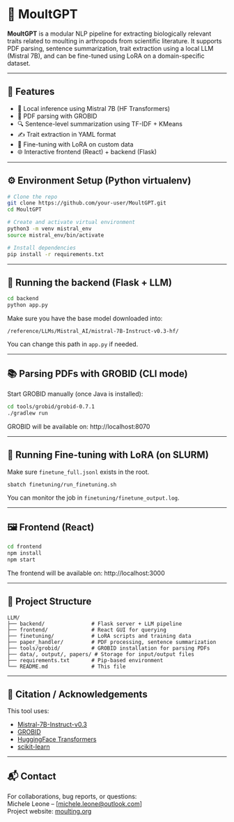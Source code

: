 # 🐛 MoultGPT

**MoultGPT** is a modular NLP pipeline for extracting biologically relevant traits related to moulting in arthropods from scientific literature. It supports PDF parsing, sentence summarization, trait extraction using a local LLM (Mistral 7B), and can be fine-tuned using LoRA on a domain-specific dataset.

---

## 🚀 Features

- 🧠 Local inference using Mistral 7B (HF Transformers)
- 📄 PDF parsing with GROBID
- 🔍 Sentence-level summarization using TF-IDF + KMeans
- ✍️ Trait extraction in YAML format
- 🧪 Fine-tuning with LoRA on custom data
- 🌐 Interactive frontend (React) + backend (Flask)

---

## ⚙️ Environment Setup (Python virtualenv)

```bash
# Clone the repo
git clone https://github.com/your-user/MoultGPT.git
cd MoultGPT

# Create and activate virtual environment
python3 -m venv mistral_env
source mistral_env/bin/activate

# Install dependencies
pip install -r requirements.txt
```

---

## 🧠 Running the backend (Flask + LLM)

```bash
cd backend
python app.py
```

Make sure you have the base model downloaded into:

```
/reference/LLMs/Mistral_AI/mistral-7B-Instruct-v0.3-hf/
```

You can change this path in `app.py` if needed.

---

## 📚 Parsing PDFs with GROBID (CLI mode)

Start GROBID manually (once Java is installed):

```bash
cd tools/grobid/grobid-0.7.1
./gradlew run
```

GROBID will be available on: http://localhost:8070

---

## 🔁 Running Fine-tuning with LoRA (on SLURM)

Make sure `finetune_full.jsonl` exists in the root.

```bash
sbatch finetuning/run_finetuning.sh
```

You can monitor the job in `finetuning/finetune_output.log`.

---

## 🖼️ Frontend (React)

```bash
cd frontend
npm install
npm start
```

The frontend will be available on: http://localhost:3000

---

## 📁 Project Structure

```
LLM/
├── backend/               # Flask server + LLM pipeline
├── frontend/              # React GUI for querying
├── finetuning/            # LoRA scripts and training data
├── paper_handler/         # PDF processing, sentence summarization
├── tools/grobid/          # GROBID installation for parsing PDFs
├── data/, output/, papers/ # Storage for input/output files
├── requirements.txt       # Pip-based environment
└── README.md              # This file
```

---

## 🤝 Citation / Acknowledgements

This tool uses:

- [Mistral-7B-Instruct-v0.3](https://huggingface.co/mistralai/Mistral-7B-Instruct-v0.3)
- [GROBID](https://github.com/kermitt2/grobid)
- [HuggingFace Transformers](https://huggingface.co/docs/transformers)
- [scikit-learn](https://scikit-learn.org/)

---

## 📬 Contact

For collaborations, bug reports, or questions:  
Michele Leone – [michele.leone@outlook.com]  
Project website: [moulting.org](https://www.moulting.org)
